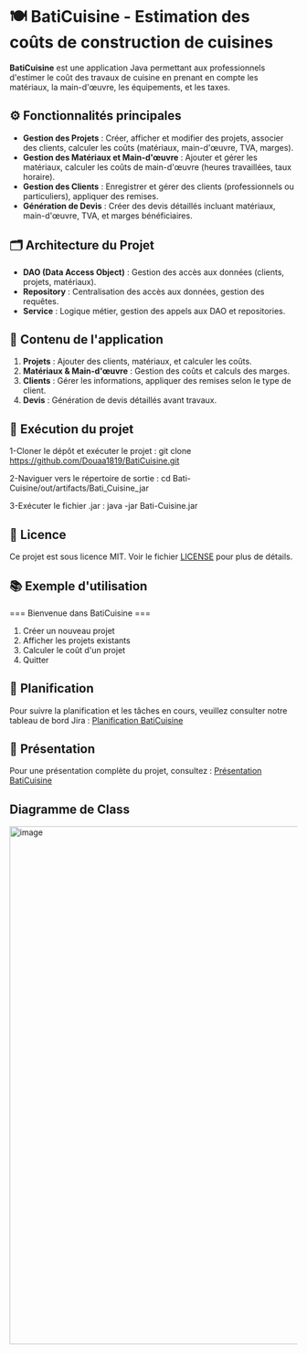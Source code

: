 # 🍽️ BatiCuisine - Estimation des coûts de construction de cuisines

**BatiCuisine** est une application Java permettant aux professionnels d'estimer le coût des travaux de cuisine en prenant en compte les matériaux, la main-d'œuvre, les équipements, et les taxes.

## ⚙️ Fonctionnalités principales
- **Gestion des Projets** : Créer, afficher et modifier des projets, associer des clients, calculer les coûts (matériaux, main-d'œuvre, TVA, marges).
- **Gestion des Matériaux et Main-d'œuvre** : Ajouter et gérer les matériaux, calculer les coûts de main-d'œuvre (heures travaillées, taux horaire).
- **Gestion des Clients** : Enregistrer et gérer des clients (professionnels ou particuliers), appliquer des remises.
- **Génération de Devis** : Créer des devis détaillés incluant matériaux, main-d'œuvre, TVA, et marges bénéficiaires.

## 🗂️ Architecture du Projet
- **DAO (Data Access Object)** : Gestion des accès aux données (clients, projets, matériaux).
- **Repository** : Centralisation des accès aux données, gestion des requêtes.
- **Service** : Logique métier, gestion des appels aux DAO et repositories.

## 📂 Contenu de l'application
1. **Projets** : Ajouter des clients, matériaux, et calculer les coûts.
2. **Matériaux & Main-d'œuvre** : Gestion des coûts et calculs des marges.
3. **Clients** : Gérer les informations, appliquer des remises selon le type de client.
4. **Devis** : Génération de devis détaillés avant travaux.

## 🚀 Exécution du projet
1-Cloner le dépôt et exécuter le projet :
git clone https://github.com/Douaa1819/BatiCuisine.git

2-Naviguer vers le répertoire de sortie :
cd Bati-Cuisine/out/artifacts/Bati_Cuisine_jar

3-Exécuter le fichier .jar :
java -jar Bati-Cuisine.jar

## 📝 Licence
Ce projet est sous licence MIT. Voir le fichier [LICENSE](LICENSE) pour plus de détails.

## 📚 Exemple d'utilisation

=== Bienvenue dans BatiCuisine ===
1. Créer un nouveau projet
2. Afficher les projets existants
3. Calculer le coût d'un projet
4. Quitter
   
## 📅 Planification
Pour suivre la planification et les tâches en cours, veuillez consulter notre tableau de bord Jira : [Planification BatiCuisine](https://douaa123.atlassian.net/jira/software/c/projects/BC/boards/8/backlog)

## 🎤 Présentation
Pour une présentation complète du projet, consultez : [Présentation BatiCuisine](https://www.canva.com/design/DAGRluMyKHQ/zxiKguEgDM12ZpsvVe3QtQ/edit?utm_content=DAGRluMyKHQ&utm_campaign=designshare&utm_medium=link2&utm_source=sharebutton)

##  Diagramme de Class
<img width="907" alt="image" src="https://github.com/user-attachments/assets/3badcfe3-ce75-4a7f-b4eb-34310a83305d">

